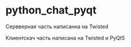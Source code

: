 # python_chat_pyqt

Сервверная часть написанна на Twisted

Клиентскач часть написана на Twisted и PyQt5
